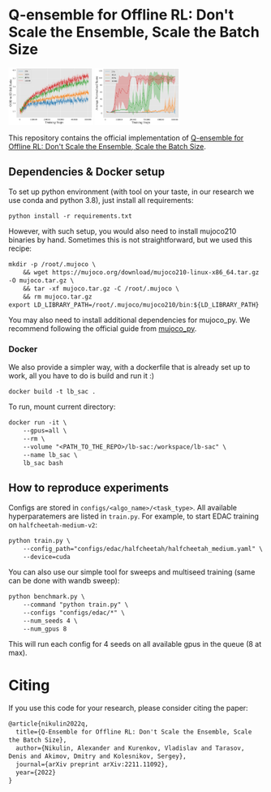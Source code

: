 # Q-ensemble for Offline RL: Don't Scale the Ensemble, Scale the Batch Size

<p float="left">
  <img src="images/batch_scaling_penalty.jpg" width="33%" />
  <img src="images/batch_scaling_score.jpg" width="33%" />
</p>

This repository contains the official implementation of
[Q-ensemble for Offline RL: Don't Scale the Ensemble, Scale the Batch Size](https://arxiv.org/abs/2211.11092).

## Dependencies & Docker setup

To set up python environment (with tool on your taste, in our research we use conda and python 3.8), 
just install all requirements:
```commandline
python install -r requirements.txt
```
However, with such setup, you would also need to install mujoco210 binaries by hand. Sometimes this is not straightforward,
but we used this recipe:
```commandline
mkdir -p /root/.mujoco \
    && wget https://mujoco.org/download/mujoco210-linux-x86_64.tar.gz -O mujoco.tar.gz \
    && tar -xf mujoco.tar.gz -C /root/.mujoco \
    && rm mujoco.tar.gz
export LD_LIBRARY_PATH=/root/.mujoco/mujoco210/bin:${LD_LIBRARY_PATH}
```
You may also need to install additional dependencies for mujoco_py. 
We recommend following the official guide from [mujoco_py](https://github.com/openai/mujoco-py).

### Docker

We also provide a simpler way, with a dockerfile that is already set up to work, all you have to do is build and run it :)
```commandline
docker build -t lb_sac .
```
To run, mount current directory:
```commandline
docker run -it \
    --gpus=all \
    --rm \
    --volume "<PATH_TO_THE_REPO>/lb-sac:/workspace/lb-sac" \
    --name lb_sac \
    lb_sac bash
```

## How to reproduce experiments
Configs are stored in `configs/<algo_name>/<task_type>`. All available hyperparatemers are listed in `train.py`.
For example, to start EDAC training on `halfcheetah-medium-v2`:
```commandline
python train.py \
    --config_path="configs/edac/halfcheetah/halfcheetah_medium.yaml" \
    --device=cuda
```
You can also use our simple tool for sweeps and multiseed training (same can be done with wandb sweep):
```commandline
python benchmark.py \
    --command "python train.py" \
    --configs "configs/edac/*" \
    --num_seeds 4 \
    --num_gpus 8
```
This will run each config for 4 seeds on all available gpus in the queue (8 at max).

# Citing

If you use this code for your research, please consider citing the paper:
```
@article{nikulin2022q,
  title={Q-Ensemble for Offline RL: Don't Scale the Ensemble, Scale the Batch Size},
  author={Nikulin, Alexander and Kurenkov, Vladislav and Tarasov, Denis and Akimov, Dmitry and Kolesnikov, Sergey},
  journal={arXiv preprint arXiv:2211.11092},
  year={2022}
}
```